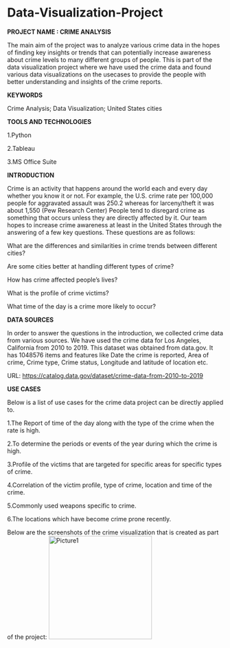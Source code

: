# Data-Visualization-Project


**PROJECT NAME : CRIME ANALYSIS**

  The main aim of the project was to analyze various crime data in the hopes of finding key insights or trends that can potentially increase awareness about crime levels to many different groups of people. This is part of the data visualization project where we have used the crime data and found various data visualizations on the usecases to provide the people with better understanding and insights of the crime reports.

**KEYWORDS**

  Crime Analysis; Data Visualization; United States cities
  
 **TOOLS AND TECHNOLOGIES**
 
 1.Python 
 
 2.Tableau
 
 3.MS Office Suite


**INTRODUCTION**

  Crime is an activity that happens around the world each and every day whether you know it or not. For example, the U.S. crime rate per 100,000 people for aggravated assault was 250.2 whereas for larceny/theft it was about 1,550 (Pew Research Center) People tend to disregard crime as something that occurs unless they are directly affected by it. Our team hopes to increase crime awareness at least in the United States through the answering of a few key questions. These questions are as follows:
  
  What are the differences and similarities in crime trends between different cities?
  
  Are some cities better at handling different types of crime?
  
  How has crime affected people’s lives?
  
  What is the profile of crime victims?
  
  What time of the day is a crime more likely to occur?
  
**DATA SOURCES**

  In order to answer the questions in the introduction, we collected crime data from various sources. We have used the crime data for Los Angeles, California from 2010 to 2019. This dataset was obtained from data.gov. It has 1048576 items and features like Date the crime is reported, Area of crime, Crime type, Crime status, Longitude and latitude of location etc.
  
  URL: https://catalog.data.gov/dataset/crime-data-from-2010-to-2019
  
**USE CASES**

Below is a list of use cases for the crime data project can be directly applied to.

  1.The Report of time of the day along with the type of the crime when the rate is high.
  
  2.To determine the periods or events of the year during which the crime is high.
  
  3.Profile of the victims that are targeted for specific areas for specific types of crime.
  
  4.Correlation of the victim profile, type of crime, location and time of the crime.
  
  5.Commonly used weapons specific to crime.
  
  6.The locations which have become crime prone recently.
  
  
Below are the screenshots of the crime visualization that is created as part of the project:
<img width="240" alt="Picture1" src="https://user-images.githubusercontent.com/96957940/147861692-a59d84dc-d650-4f44-b144-77bb6569d0e2.png">

